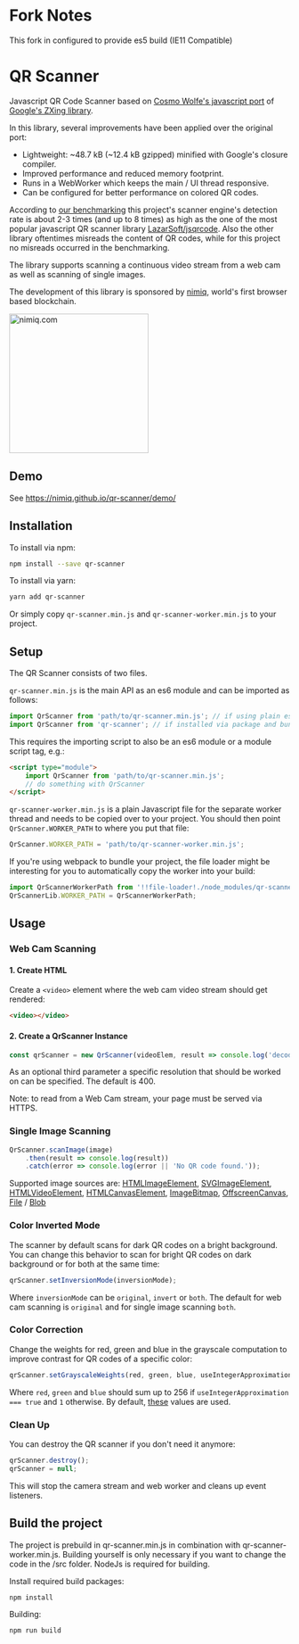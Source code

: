 # Fork Notes
This fork in configured to provide es5 build (IE11 Compatible)

# QR Scanner

Javascript QR Code Scanner based on [Cosmo Wolfe's javascript port](https://github.com/cozmo/jsqr) of [Google's ZXing library](https://github.com/zxing/zxing).

In this library, several improvements have been applied over the original port:

- Lightweight: ~48.7 kB (~12.4 kB gzipped) minified with Google's closure compiler.
- Improved performance and reduced memory footprint.
- Runs in a WebWorker which keeps the main / UI thread responsive.
- Can be configured for better performance on colored QR codes.

According to [our benchmarking](https://github.com/danimoh/qr-scanner-benchmark) this project's scanner engine's detection rate is about 2-3 times (and up to 8 times) as high as the one of the most popular javascript QR scanner library [LazarSoft/jsqrcode](https://github.com/LazarSoft/jsqrcode). Also the other library oftentimes misreads the content of QR codes, while for this project no misreads occurred in the benchmarking.

The library supports scanning a continuous video stream from a web cam as well as scanning of single images.

The development of this library is sponsored by [nimiq](https://www.nimiq.com), world's first browser based blockchain.

[<img src="https://nimiq.github.io/qr-scanner/nimiq_logo_rgb_horizontal.svg" alt="nimiq.com" width="250">](https://nimiq.com)


## Demo
See https://nimiq.github.io/qr-scanner/demo/

## Installation

To install via npm:
```bash
npm install --save qr-scanner
```
To install via yarn:
```bash
yarn add qr-scanner
```
Or simply copy `qr-scanner.min.js` and `qr-scanner-worker.min.js` to your project.

## Setup

The QR Scanner consists of two files.

`qr-scanner.min.js` is the main API as an es6 module and can be imported as follows:
```js
import QrScanner from 'path/to/qr-scanner.min.js'; // if using plain es6 import
import QrScanner from 'qr-scanner'; // if installed via package and bundling with webpack or rollup
```
This requires the importing script to also be an es6 module or a module script tag, e.g.:
```html
<script type="module">
    import QrScanner from 'path/to/qr-scanner.min.js';
    // do something with QrScanner
</script>
```

`qr-scanner-worker.min.js` is a plain Javascript file for the separate worker thread and needs to be copied over to your project. You should then point `QrScanner.WORKER_PATH` to where you put that file:
```js
QrScanner.WORKER_PATH = 'path/to/qr-scanner-worker.min.js';
```

If you're using webpack to bundle your project, the file loader might be interesting for you to automatically copy the worker into your build:
```js
import QrScannerWorkerPath from '!!file-loader!./node_modules/qr-scanner/qr-scanner-worker.min.js';
QrScannerLib.WORKER_PATH = QrScannerWorkerPath;
```

## Usage

### Web Cam Scanning

#### 1. Create HTML
Create a `<video>` element where the web cam video stream should get rendered: 
```html
<video></video>
```

#### 2. Create a QrScanner Instance
```js
const qrScanner = new QrScanner(videoElem, result => console.log('decoded qr code:', result));
```
As an optional third parameter a specific resolution that should be worked on can be specified. The default is 400.

Note: to read from a Web Cam stream, your page must be served via HTTPS.


### Single Image Scanning

```js
QrScanner.scanImage(image)
    .then(result => console.log(result))
    .catch(error => console.log(error || 'No QR code found.'));
```
Supported image sources are:
[HTMLImageElement](https://developer.mozilla.org/en-US/docs/Web/API/HTMLImageElement),
[SVGImageElement](https://developer.mozilla.org/en-US/docs/Web/API/SVGImageElement),
[HTMLVideoElement](https://developer.mozilla.org/en-US/docs/Web/API/HTMLVideoElement),
[HTMLCanvasElement](https://developer.mozilla.org/en-US/docs/Web/API/HTMLCanvasElement),
[ImageBitmap](https://developer.mozilla.org/en-US/docs/Web/API/ImageBitmap),
[OffscreenCanvas](https://developer.mozilla.org/en-US/docs/Web/API/OffscreenCanvas),
[File](https://developer.mozilla.org/en-US/docs/Web/API/File) / [Blob](https://developer.mozilla.org/en-US/docs/Web/API/Blob)


### Color Inverted Mode
The scanner by default scans for dark QR codes on a bright background. You can change this behavior to scan for bright QR codes on dark background or for both at the same time:
```js
qrScanner.setInversionMode(inversionMode);
```
Where `inversionMode` can be `original`, `invert` or `both`.
The default for web cam scanning is `original` and for single image scanning `both`.

### Color Correction
Change the weights for red, green and blue in the grayscale computation to improve contrast for QR codes of a
specific color:

```js
qrScanner.setGrayscaleWeights(red, green, blue, useIntegerApproximation = true);
```
Where `red`, `green` and `blue` should sum up to 256 if `useIntegerApproximation === true` and `1` otherwise. By default, [these](https://en.wikipedia.org/wiki/YUV#Full_swing_for_BT.601) values are used.

### Clean Up

You can destroy the QR scanner if you don't need it anymore:
```js
qrScanner.destroy();
qrScanner = null;
```
This will stop the camera stream and web worker and cleans up event listeners.

## Build the project
The project is prebuild in qr-scanner.min.js in combination with qr-scanner-worker.min.js. Building yourself is only necessary if you want to change the code in
the /src folder. NodeJs is required for building.

Install required build packages:
```batch
npm install
```

Building:
```batch
npm run build
```

